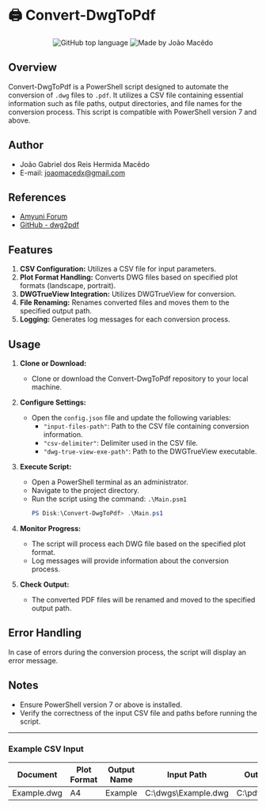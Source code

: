 # 🖨️ Convert-DwgToPdf 

<div align="center">
  <img alt="GitHub top language" src="https://img.shields.io/github/languages/top/joaomacedx/Convert-DwgToPdf?style=flat" >
  <img alt="Made by João Macêdo" src="https://img.shields.io/badge/made%20by-João%20Macêdo-blue">
 </div>
 
## Overview

Convert-DwgToPdf is a PowerShell script designed to automate the conversion of `.dwg` files to `.pdf`. It utilizes a CSV file containing essential information such as file paths, output directories, and file names for the conversion process. This script is compatible with PowerShell version 7 and above.

## Author

- João Gabriel dos Reis Hermida Macêdo
- E-mail: joaomacedx@gmail.com

## References

- [Amyuni Forum](https://www.amyuni.com/forum/viewtopic.php?f=24&t=2633)
- [GitHub - dwg2pdf](https://github.com/liyanhang1989/dwg2pdf)

## Features

1. **CSV Configuration:** Utilizes a CSV file for input parameters.
2. **Plot Format Handling:** Converts DWG files based on specified plot formats (landscape, portrait).
3. **DWGTrueView Integration:** Utilizes DWGTrueView for conversion.
4. **File Renaming:** Renames converted files and moves them to the specified output path.
5. **Logging:** Generates log messages for each conversion process.

## Usage

1. **Clone or Download:**
   - Clone or download the Convert-DwgToPdf repository to your local machine.

2. **Configure Settings:**
   - Open the `config.json` file and update the following variables:
     - `"input-files-path"`: Path to the CSV file containing conversion information.
     - `"csv-delimiter"`: Delimiter used in the CSV file.
     - `"dwg-true-view-exe-path"`: Path to the DWGTrueView executable.

3. **Execute Script:**
   - Open a PowerShell terminal as an administrator.
   - Navigate to the project directory.
   - Run the script using the command: `.\Main.psm1`
        ``` powershell
        PS Disk:\Convert-DwgToPdf> .\Main.ps1
      ```

4. **Monitor Progress:**
   - The script will process each DWG file based on the specified plot format.
   - Log messages will provide information about the conversion process.

5. **Check Output:**
   - The converted PDF files will be renamed and moved to the specified output path.

## Error Handling

In case of errors during the conversion process, the script will display an error message.

## Notes

- Ensure PowerShell version 7 or above is installed.
- Verify the correctness of the input CSV file and paths before running the script.

---

### Example CSV Input

| Document      | Plot Format | Output Name | Input Path                  | Output Path                |
|---------------|-------------|-------------|-----------------------------|----------------------------|
| Example.dwg   | A4          | Example     | C:\dwgs\Example.dwg         | C:\pdfs\Example            |
